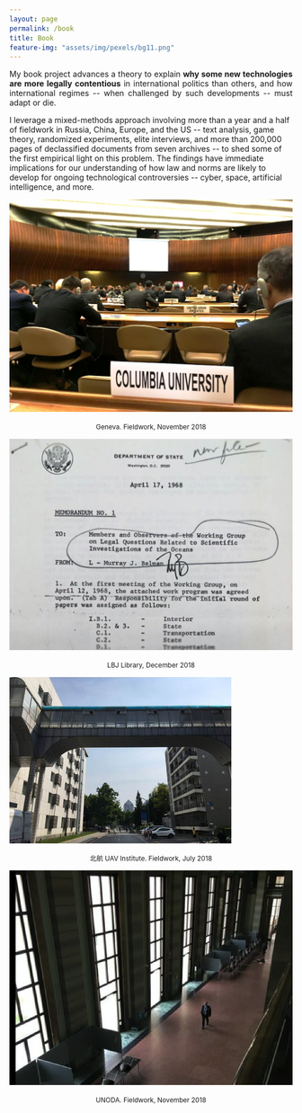 ```yaml
---
layout: page
permalink: /book
title: Book
feature-img: "assets/img/pexels/bg11.png"
---
```


<p style="text-align:justify;">
My book project advances a theory to explain <b>why some new technologies are more legally contentious</b> in international politics than others, and how international regimes -- when challenged by such developments -- must adapt or die. 

I leverage a mixed-methods approach involving more than a year and a half of fieldwork in Russia, China, Europe, and the US -- text analysis, game theory, randomized experiments, elite interviews, and more than 200,000 pages of declassified documents from seven archives -- to shed some of the first empirical light on this problem. The findings have immediate implications for our understanding of how law and norms are likely to develop for ongoing technological controversies -- cyber, space, artificial intelligence, and more.
</p>



<div class="row">
  <div class="column">
    <img src="assets/img/img-3603-2.jpg" style="border: 0px solid #000; max-width:200; max-height:150;">
    <p align="center"><small>Geneva. Fieldwork, November 2018</small></p>
  </div>
    <div class="column">
    <img src="assets/img/2018-12-19-15-58-50.jpg" style="border: 0px solid #000; max-width:200; max-height:150;">
    <p align="center"><small>LBJ Library, December 2018</small></p>
  </div>
  <div class="column">
    <img src="assets/img/uavcampus.jpg" style="border: 0px solid #000; max-width:200; max-height:150;">
    <p align="center"><small>北航 UAV Institute. Fieldwork, July 2018</small></p>
  </div>
    <div class="column">
    <img src="assets/img/img-3882-5.jpg" style="border: 0px solid #000; max-width:200; max-height:150;">
    <p align="center"><small>UNODA. Fieldwork, November 2018</small></p>
  </div>
</div>


